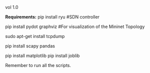 vol 1.0

**Requirements:**
pip install ryu #SDN controller

pip install pydot graphviz #For visualization of the Mininet Topology

sudo apt-get install tcpdump

pip install scapy pandas

pip install matplotlib
pip install joblib

Remember to run all the scripts.

